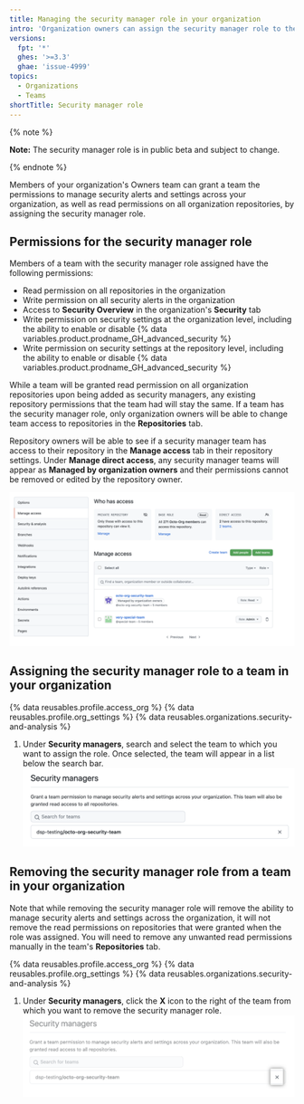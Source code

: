 ```yaml
---
title: Managing the security manager role in your organization
intro: 'Organization owners can assign the security manager role to the organization''s security teams to give them the level of access they need.'
versions:
  fpt: '*'
  ghes: '>=3.3'
  ghae: 'issue-4999'
topics:
  - Organizations
  - Teams
shortTitle: Security manager role
---
```


{% note %}

**Note:** The security manager role is in public beta and subject to change.

{% endnote %}

Members of your organization's Owners team can grant a team the permissions to manage security alerts and settings across your organization, as well as read permissions on all organization repositories, by assigning the security manager role.

## Permissions for the security manager role

Members of a team with the security manager role assigned have the following permissions:

- Read permission on all repositories in the organization
- Write permission on all security alerts in the organization
- Access to **Security Overview** in the organization's **Security** tab
- Write permission on security settings at the organization level, including the ability to enable or disable {% data variables.product.prodname_GH_advanced_security %}
- Write permission on security settings at the repository level, including the ability to enable or disable {% data variables.product.prodname_GH_advanced_security %}

While a team will be granted read permission on all organization repositories upon being added as security managers, any existing repository permissions that the team had will stay the same. If a team has the security manager role, only organization owners will be able to change team access to repositories in the **Repositories** tab. 

Repository owners will be able to see if a security manager team has access to their repository in the **Manage access** tab in their repository settings. Under **Manage direct access**, any security manager teams will appear as **Managed by organization owners**  and their permissions cannot be removed or edited by the repository owner.

  ![Manage repository access with security managers](/assets/images/help/organizations/repo-access-security-managers.png)
## Assigning the security manager role to a team in your organization

{% data reusables.profile.access_org %}
{% data reusables.profile.org_settings %}
{% data reusables.organizations.security-and-analysis %}
1. Under **Security managers**, search and select the team to which you want to assign the role. Once selected, the team will appear in a list below the search bar. 
  ![Add security manager](/assets/images/help/organizations/add-security-managers.png)
## Removing the security manager role from a team in your organization

Note that while removing the security manager role will remove the ability to manage security alerts and settings across the organization, it will not remove the read permissions on repositories that were granted when the role was assigned. You will need to remove any unwanted read permissions manually in the team's **Repositories** tab. 

{% data reusables.profile.access_org %}
{% data reusables.profile.org_settings %}
{% data reusables.organizations.security-and-analysis %}
1. Under **Security managers**, click the **X** icon to the right of the team from which you want to remove the security manager role.
  ![Remove security managers](/assets/images/help/organizations/remove-security-managers.png)